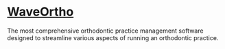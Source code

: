 # [WaveOrtho](https://waveortho.com)

The most comprehensive orthodontic practice management software designed to streamline various aspects of running an orthodontic practice.

